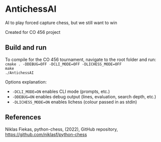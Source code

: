 # AntichessAI

AI to play forced capture chess, but we still want to win

Created for CO 456 project

## Build and run

To compile for the CO 456 tournament, navigate to the root folder and run:
`cmake . -DDEBUG=OFF -DCLI_MODE=OFF -DLICHESS_MODE=OFF`  
`make`  
`./AntichessAI`

Options explanation:

- `-DCLI_MODE=ON` enables CLI mode (prompts, etc.)
- `-DDEBUG=ON` enables debug output (lines, evaluation, search depth, etc.)
- `-DLICHESS_MODE=ON` enables lichess (colour passed in as stdin)

## References

Niklas Fiekas, python-chess, (2022), GitHub repository,  
https://github.com/niklasf/python-chess
